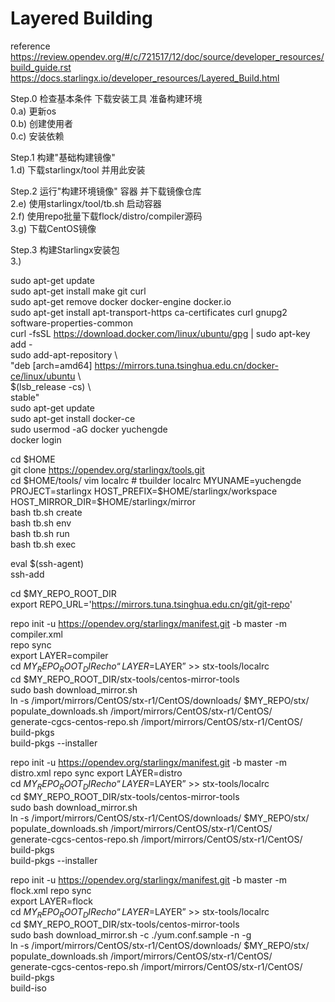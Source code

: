 Layered Building  
====
  
reference  
https://review.opendev.org/#/c/721517/12/doc/source/developer_resources/build_guide.rst  
https://docs.starlingx.io/developer_resources/Layered_Build.html  
  
  
Step.0 检查基本条件 下载安装工具 准备构建环境  
  0.a) 更新os  
  0.b) 创建使用者  
  0.c) 安装依赖  
  
Step.1 构建"基础构建镜像"  
  1.d) 下载starlingx/tool 并用此安装  
  
Step.2 运行"构建环境镜像" 容器 并下载镜像仓库  
  2.e) 使用starlingx/tool/tb.sh 启动容器  
  2.f) 使用repo批量下载flock/distro/compiler源码  
  3.g) 下载CentOS镜像  
  
Step.3 构建Starlingx安装包  
  3.)  
  
  
sudo apt-get update  
sudo apt-get install make git curl  
sudo apt-get remove docker docker-engine docker.io  
sudo apt-get install apt-transport-https ca-certificates curl gnupg2 software-properties-common  
curl -fsSL https://download.docker.com/linux/ubuntu/gpg | sudo apt-key add -  
sudo add-apt-repository \  
   "deb [arch=amd64] https://mirrors.tuna.tsinghua.edu.cn/docker-ce/linux/ubuntu \  
   $(lsb_release -cs) \  
   stable"  
sudo apt-get update  
sudo apt-get install docker-ce  
sudo usermod -aG docker yuchengde  
docker login  
  
cd $HOME  
git clone https://opendev.org/starlingx/tools.git  
cd $HOME/tools/  
vim localrc  
       # tbuilder localrc  
       MYUNAME=yuchengde  
       PROJECT=starlingx  
       HOST_PREFIX=$HOME/starlingx/workspace  
       HOST_MIRROR_DIR=$HOME/starlingx/mirror  
bash tb.sh create  
bash tb.sh env  
bash tb.sh run  
bash tb.sh exec  
  
eval $(ssh-agent)  
ssh-add  
  
cd $MY_REPO_ROOT_DIR  
export REPO_URL='https://mirrors.tuna.tsinghua.edu.cn/git/git-repo'  

repo init -u https://opendev.org/starlingx/manifest.git -b master -m compiler.xml  
repo sync  
export LAYER=compiler  
cd  $MY_REPO_ROOT_DIR  
echo “LAYER=$LAYER” >> stx-tools/localrc  
cd  $MY_REPO_ROOT_DIR/stx-tools/centos-mirror-tools  
sudo bash download_mirror.sh  
ln -s /import/mirrors/CentOS/stx-r1/CentOS/downloads/ $MY_REPO/stx/  
populate_downloads.sh /import/mirrors/CentOS/stx-r1/CentOS/  
generate-cgcs-centos-repo.sh /import/mirrors/CentOS/stx-r1/CentOS/  
build-pkgs  
build-pkgs --installer  

repo init -u https://opendev.org/starlingx/manifest.git -b master -m distro.xml
repo sync
export LAYER=distro  
cd  $MY_REPO_ROOT_DIR  
echo “LAYER=$LAYER” >> stx-tools/localrc  
cd  $MY_REPO_ROOT_DIR/stx-tools/centos-mirror-tools  
sudo bash download_mirror.sh  
ln -s /import/mirrors/CentOS/stx-r1/CentOS/downloads/ $MY_REPO/stx/  
populate_downloads.sh /import/mirrors/CentOS/stx-r1/CentOS/  
generate-cgcs-centos-repo.sh /import/mirrors/CentOS/stx-r1/CentOS/  
build-pkgs  
build-pkgs --installer  

repo init -u https://opendev.org/starlingx/manifest.git -b master -m flock.xml 
repo sync  
export LAYER=flock  
cd  $MY_REPO_ROOT_DIR  
echo “LAYER=$LAYER” >> stx-tools/localrc  
cd  $MY_REPO_ROOT_DIR/stx-tools/centos-mirror-tools  
sudo bash download_mirror.sh -c ./yum.conf.sample -n -g  
ln -s /import/mirrors/CentOS/stx-r1/CentOS/downloads/ $MY_REPO/stx/  
populate_downloads.sh /import/mirrors/CentOS/stx-r1/CentOS/  
generate-cgcs-centos-repo.sh /import/mirrors/CentOS/stx-r1/CentOS/  
build-pkgs  
build-iso  
  
